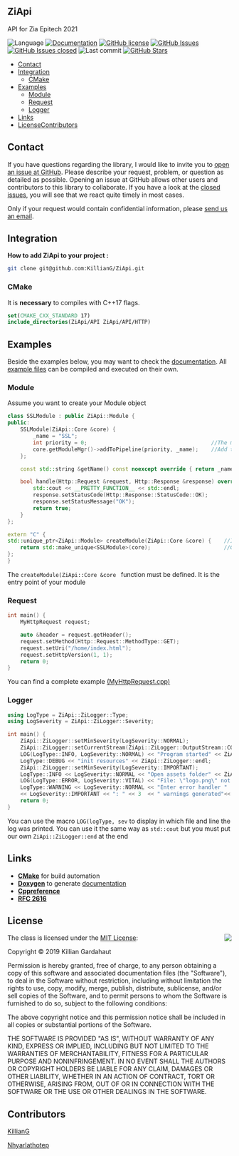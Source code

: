## ZiApi

API for Zia Epitech 2021

![Language](https://img.shields.io/github/languages/top/KillianG/ZiApi.svg?style=flat)
[![Documentation](https://img.shields.io/badge/docs-doxygen-blue.svg?style=flat)](https://killiang.github.io/)
[![GitHub license](https://img.shields.io/badge/license-MIT-blue.svg?style=flat)](https://github.com/KillianG/ZiApi/blob/master/LICENSE)
[![GitHub Issues](https://img.shields.io/github/issues/KillianG/ZiApi.svg?style=flat)](https://github.com/KillianG/ZiApi/issues)
[![GitHub Issues closed](https://img.shields.io/github/issues-closed-raw/KillianG/ZiApi.svg?style=flat)](https://github.com/KillianG/ZiApi/issues?utf8=%E2%9C%93&q=is%3Aissue+is%3Aclosed)
![Last commit](https://img.shields.io/github/last-commit/KillianG/ZiApi.svg?style=flat)
[![GitHub Stars](https://img.shields.io/github/stars/KillianG/ZiApi.svg?style=social)](https://github.com/KillianG/ZiApi)

- [Contact](#contact)
- [Integration](#integration)
  - [CMake](#cmake)
- [Examples](#examples)  
  - [Module](#module)
  - [Request](#request)
  - [Logger](#logger)
- [Links](#links)
- [License](#license)[Contributors](#Contributors)

## Contact
If you have questions regarding the library, I would like to invite you to [open an issue at GitHub](https://github.com/KillianG/ZiApi/issues/new). Please describe your request, problem, or question as detailed as possible. Opening an issue at GitHub allows other users and contributors to this library to collaborate. If you have a look at the [closed issues](https://github.com/KillianG/ZiApi/issues?q=is%3Aissue+is%3Aclosed), you will see that we react quite timely in most cases.

Only if your request would contain confidential information, please [send us an email](mailto:nathan.lebon@epitech.eu).

## Integration
**How to add ZiApi to your project :**
```bash
git clone git@github.com:KillianG/ZiApi.git
```
### CMake
It is **necessary** to compiles with  C++17 flags.
```cmake
set(CMAKE_CXX_STANDARD 17)
include_directories(ZiApi/API ZiApi/API/HTTP)
```

## Examples

Beside the examples below, you may want to check the [documentation](https://killiang.github.io/). 
All [example files](https://github.com/KillianG/ZiApi/tree/master/examples) can be compiled and executed on their own.

### Module
Assume you want to create your Module object

```c++
class SSLModule : public ZiApi::Module {
public:
    SSLModule(ZiApi::Core &core) {
        _name = "SSL";
        int priority = 0;                                       //The module priority can be set in the config file
        core.getModuleMgr()->addToPipeline(priority, _name);    //Add the module to the processing list
    };

    const std::string &getName() const noexcept override { return _name; }

    bool handle(Http::Request &request, Http::Response &response) override {    //Do your things here
        std::cout << __PRETTY_FUNCTION__ << std::endl;                          //virtual bool SSLModule::handle(Http::Request&, Http::Response&)
        response.setStatusCode(Http::Response::StatusCode::OK);
        response.setStatusMessage("OK");
        return true;
    }
};

extern "C" {
std::unique_ptr<ZiApi::Module> createModule(ZiApi::Core &core) {    //It will be called by the dl functions
    return std::make_unique<SSLModule>(core);                       //Gives the Core to the module if needed
};
}
```

The `createModule(ZiApi::Core &core ` function must be defined. It is the entry point of your module

### Request

```c++
int main() {
    MyHttpRequest request;

    auto &header = request.getHeader();                                     //Get the request's header
    request.setMethod(Http::Request::MethodType::GET);                      //Sets the request's method
    request.setUri("/home/index.html");                                     //Sets the request's uri
    request.setHttpVersion(1, 1);                                           //Sets the request's versions
    return 0;
}
```

You can find a complete example [(MyHttpRequest.cpp)](https://github.com/KillianG/ZiApi/blob/master/examples/MyHttpRequest.cpp)

### Logger

```c++
using LogType = ZiApi::ZiLogger::Type;
using LogSeverity = ZiApi::ZiLogger::Severity;

int main() {
    ZiApi::ZiLogger::setMinSeverity(LogSeverity::NORMAL);                                                    //sets the severity at normal
    ZiApi::ZiLogger::setCurrentStream(ZiApi::ZiLogger::OutputStream::COUT);                                  //sets the logger output on the standard output
    LOG(LogType::INFO, LogSeverity::NORMAL) << "Program started" << ZiApi::ZiLogger::endl;                   //[INFO] LoggerTest.cpp:13 : Program started
    LogType::DEBUG << "init resources" << ZiApi::ZiLogger::endl;                                             //[DEBUG] init resources
    ZiApi::ZiLogger::setMinSeverity(LogSeverity::IMPORTANT);                                                 //sets the severity at important
    LogType::INFO << LogSeverity::NORMAL << "Open assets folder" << ZiApi::ZiLogger::endl;                   //not showed because normal < important
    LOG(LogType::ERROR, LogSeverity::VITAL) << "File: \"logo.png\" not found" << ZiApi::ZiLogger::endl;      //[ERROR] LoggerTest.cpp:17 : File: "logo.png" not found
    LogType::WARNING << LogSeverity::NORMAL << "Enter error handler "
    << LogSeverity::IMPORTANT << ": " << 3  << " warnings generated"<< ZiApi::ZiLogger::endl;                //[WARNING] : 3 warnings generated
    return 0;
}
```
You can use the macro `LOG(logType, sev` to display in which file and line the log was printed. You can use it the same way as `std::cout` but you must put our own `ZiApi::ZiLogger::end` at the end

## Links

- [**CMake**](https://cmake.org) for build automation
- [**Doxygen**](http://www.doxygen.nl/) to generate [documentation](https://killiang.github.io/)
- [**Cppreference**](https://en.cppreference.com/w/)
- [**RFC 2616**](https://www.ietf.org/rfc/rfc2616.txt)

## License
<img align="right" src="http://opensource.org/trademarks/opensource/OSI-Approved-License-100x137.png">

The class is licensed under the [MIT License](http://opensource.org/licenses/MIT):

Copyright &copy; 2019 Killian Gardahaut

Permission is hereby granted, free of charge, to any person obtaining a copy of this software and associated documentation files (the "Software"), to deal in the Software without restriction, including without limitation the rights to use, copy, modify, merge, publish, distribute, sublicense, and/or sell copies of the Software, and to permit persons to whom the Software is furnished to do so, subject to the following conditions: 

The above copyright notice and this permission notice shall be included in all copies or substantial portions of the Software.

THE SOFTWARE IS PROVIDED "AS IS", WITHOUT WARRANTY OF ANY KIND, EXPRESS OR IMPLIED, INCLUDING BUT NOT LIMITED TO THE WARRANTIES OF MERCHANTABILITY, FITNESS FOR A PARTICULAR PURPOSE AND NONINFRINGEMENT. IN NO EVENT SHALL THE AUTHORS OR COPYRIGHT HOLDERS BE LIABLE FOR ANY CLAIM, DAMAGES OR OTHER LIABILITY, WHETHER IN AN ACTION OF CONTRACT, TORT OR OTHERWISE, ARISING FROM, OUT OF OR IN CONNECTION WITH THE SOFTWARE OR THE USE OR OTHER DEALINGS IN THE SOFTWARE.

## Contributors
[KillianG](https://github.com/KillianG)

[Nhyarlathotep](https://github.com/nhyarlathotep)